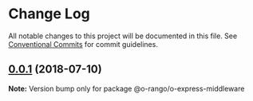 # Change Log

All notable changes to this project will be documented in this file.
See [Conventional Commits](https://conventionalcommits.org) for commit guidelines.

<a name="0.0.1"></a>
## [0.0.1](https://github.com/o-rango/o-rango-platform/tree/master/packages/o-express-middleware/compare/v0.0.1-0...v0.0.1) (2018-07-10)

**Note:** Version bump only for package @o-rango/o-express-middleware
